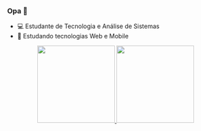 ### Opa 👋

- 💻 Estudante de Tecnologia e Análise de Sistemas
- 🌱 Estudando tecnologias Web e Mobile

<div align="center">
  <a href="https://github.com/Franklinmateus">
  <img height="180em" src="https://github-readme-stats.vercel.app/api?username=Franklinmateus&show_icons=true&theme=cobalt&include_all_commits=true&count_private=true"/>
  <img height="180em" src="https://github-readme-stats.vercel.app/api/top-langs/?username=Franklinmateus&layout=compact&langs_count=7&theme=cobalt"/>
</div>
